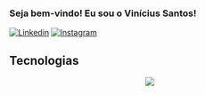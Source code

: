 ### Seja bem-vindo! Eu sou o Vinícius Santos!

[![Linkedin](https://img.shields.io/badge/LinkedIn-0077B5?style=for-the-badge&logo=linkedin&logoColor=white)](https://www.linkedin.com/in/viniciusnt/)
[![Instagram](https://img.shields.io/badge/Instagram-E4405F?style=flat-square&logo=Instagram&logoColor=white)](https://www.instagram.com/viniciusnt05/)

## Tecnologias

<p align="center">
  <a href="https://skillicons.dev">
    <img src="https://skillicons.dev/icons?i=aws,html,css,js,git,github,java,php,laravel,phpstorm,vscode,mysql,notion,windows,ubuntu" />
  </a>
</p>
